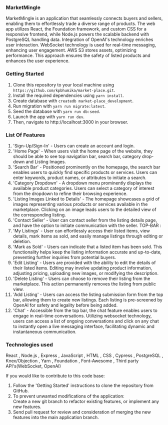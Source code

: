 ### MarketMingle

MarketMingle is an application that seamlessly connects buyers and sellers, enabling them to effortlessly trade a diverse range of products. The web app utilizes React, the Foundation framework, and custom CSS for a responsive frontend, while Node.js powers the scalable backend with PostgreSQL handling data. Integration of OpenAI's technology enriches user interaction. WebSocket technology is used for real-time messaging, enhancing user engagement. AWS S3 stores assets, optimizing performance. This approach ensures the safety of listed products and enhances the user experience.

### Getting Started
1. Clone this repository to your local machine using `https://github.com/kpbhumika/market-place.git`.
2. Install the required dependencies using `yarn install`.
3. Create database with `createdb market-place_development`.
4. Run migration with `yarn run migrate:latest`.
5. Seed the database with `yarn run db:seed`.
6. Launch the app with `yarn run dev`.
7. Then, navigate to http://localhost:3000 in your browser.

### List Of Features
1. 'Sign-Up/Sign-In' - Users can create an account and login.
2. 'Home Page' - When users visit the home page of the website, they should be able to see top navigation bar, search bar, category drop-down and Listing Images.
3. 'Search Bar' - Positioned prominently on the homepage, the search bar enables users to quickly find specific products or services.
Users can enter keywords, product names, or attributes to initiate a search.
4. 'Category Dropdown' - A dropdown menu prominently displays the available product categories.
Users can select a category of interest from the dropdown to refine their browsing experience.
5. 'Listing Images Linked to Details' - The homepage showcases a grid of images representing various products or services available in the marketplace.
Clicking on an image leads users to the detailed view of the corresponding listing.
6. 'Contact Seller' - User can contact seller from the listing details page, and have the option to initiate communication with the seller.
TOP-BAR :
7. 'My Listings' - User can effortlessly access their listed items, view details, mark items as sold, and easily manage listings through editing or deletion.
9. 'Mark as Sold' - Users can indicate that a listed item has been sold. This functionality helps keep the listing information accurate and up-to-date, preventing further inquiries from potential buyers.
10. 'Edit Listing' - Users are provided with the ability to edit the details of their listed items. Editing may involve updating product information, adjusting pricing, uploading new images, or modifying the description.
11. 'Delete Listing' - Users can choose to remove their listing from the marketplace. This action permanently removes the listing from public view.
12. 'Add Listing' - Users can access the listing submission form from the top bar, allowing them to create new listings. Each listing is pre-screened by OpenAI for safety and legality before being added.
13. 'Chat' - Accessible from the top bar, the chat feature enables users to engage in real-time conversations. Utilizing websocket technology, users can access a list of ongoing conversations and click on any chat to instantly open a live messaging interface, facilitating dynamic and instantaneous communication.

### Technologies used
React , Node.js , Express , JavaScript , HTML , CSS , Cypress , PostgreSQL , Knex/Objection , Yarn , Foundation , Font-Awesome , Third party API's(WebSocket, OpenAI)

If you would like to contribute to this code base:
1. Follow the 'Getting Started' instructions to clone the repository from GitHub.
2. To prevent unwanted modifications of the application: <br>
Create a new git branch to refactor existing features, or implement any new features.
3. Send pull request for review and consideration of merging the new features into the main application branch.

